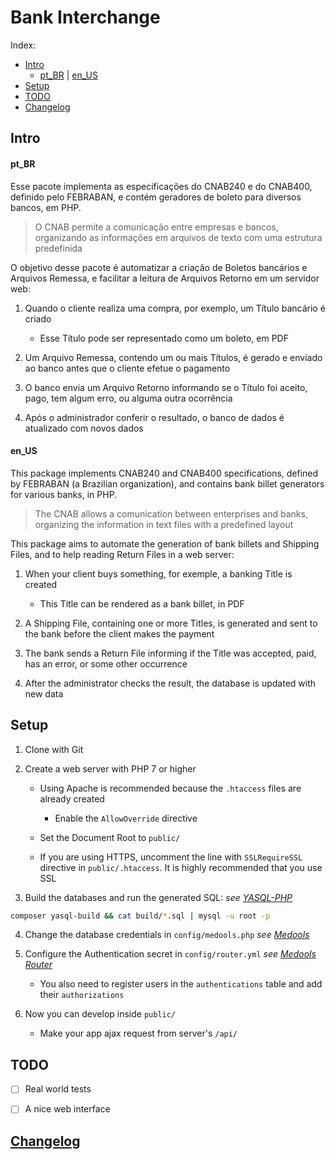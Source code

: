 # Bank Interchange

Index:

- [Intro]
  - [pt_BR] | [en_US]
- [Setup]
- [TODO]
- [Changelog]


## Intro

#### pt_BR

Esse pacote implementa
as especificações do CNAB240 e do CNAB400,
definido pelo FEBRABAN,
e contém geradores de boleto
para diversos bancos,
em PHP.

> O CNAB permite a comunicação
> entre empresas e bancos,
> organizando as informações em arquivos de texto
> com uma estrutura predefinida

O objetivo desse pacote é
automatizar a criação de Boletos bancários
e Arquivos Remessa,
e facilitar a leitura de Arquivos Retorno
em um servidor web:

1. Quando o cliente realiza uma compra,
   por exemplo,
   um Título bancário é criado

   - Esse Título pode ser representado
     como um boleto,
     em PDF

2. Um Arquivo Remessa,
   contendo um ou mais Títulos,
   é gerado e enviado ao banco
   antes que o cliente efetue o pagamento

3. O banco envia um Arquivo Retorno
   informando se o Título foi
   aceito,
   pago,
   tem algum erro,
   ou alguma outra ocorrência

4. Após o administrador conferir o resultado,
   o banco de dados é atualizado
   com novos dados


#### en_US

This package implements
CNAB240 and CNAB400 specifications,
defined by FEBRABAN (a Brazilian organization),
and contains bank billet generators
for various banks,
in PHP.

> The CNAB allows a comunication
> between enterprises and banks,
> organizing the information in text files
> with a predefined layout

This package aims to
automate the generation of bank billets
and Shipping Files,
and to help reading Return Files
in a web server:

1. When your client buys something,
   for exemple,
   a banking Title is created

   - This Title can be rendered
     as a bank billet,
     in PDF

2. A Shipping File,
   containing one or more Titles,
   is generated and sent to the bank
   before the client makes the payment

3. The bank sends a Return File
   informing if the Title was
   accepted,
   paid,
   has an error,
   or some other occurrence

4. After the administrator checks the result,
   the database is updated
   with new data


## Setup

1. Clone with Git

2. Create a web server with PHP 7 or higher

   - Using Apache is recommended
     because the `.htaccess` files are already created

     - Enable the `AllowOverride` directive

   - Set the Document Root to `public/`

   - If you are using HTTPS,
     uncomment the line with `SSLRequireSSL` directive
     in `public/.htaccess`.
     It is highly recommended that you use SSL

3. Build the databases
   and run the generated SQL:
   _see [YASQL-PHP][aryelgois/yasql-php]_

 ```bash
composer yasql-build && cat build/*.sql | mysql -u root -p
 ```

4. Change the database credentials in
   `config/medools.php`
   _see [Medools][aryelgois/Medools]_

5. Configure the Authentication secret in
   `config/router.yml`
   _see [Medools Router][aryelgois/medools-router]_

   - You also need to register users
     in the `authentications` table
     and add their `authorizations`

6. Now you can develop inside `public/`

   - Make your app ajax request from server's `/api/`


## TODO

- [ ] Real world tests
- [ ] A nice web interface


## [Changelog]


[Intro]: #intro
[pt_BR]: #pt_br
[en_US]: #en_us
[Setup]: #setup
[TODO]: #todo

[Changelog]: CHANGELOG.md

[aryelgois/medools]: https://github.com/aryelgois/Medools
[aryelgois/medools-router]: https://github.com/aryelgois/medools-router
[aryelgois/yasql-php]: https://github.com/aryelgois/yasql-php
